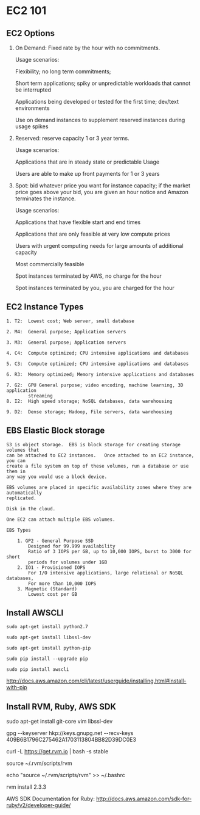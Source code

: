 # EC2 101

## EC2 Options

1. On Demand:  Fixed rate by the hour with no commitments.

    Usage scenarios:  

      Flexibility; no long term commitments;

      Short term applications; spiky or unpredictable workloads that cannot be
      interrupted

      Applications being developed or tested for the first time; dev/text
      environments

      Use on demand instances to supplement reserved instances during usage spikes




2. Reserved:  reserve capacity  1 or 3 year terms.

    Usage scenarios:

      Applications that are in steady state or predictable Usage

      Users are able to make up front payments for 1 or 3 years


3. Spot:  bid whatever price you want for instance capacity; if the market price
   goes above your bid, you are given an hour notice and Amazon terminates the
   instance.

    Usage scenarios:

      Applications that have flexible start and end times

      Applications that are only feasible at very low compute prices

      Users with urgent computing needs for large amounts of additional capacity

      Most commercially feasible

      Spot instances terminated by AWS, no charge for the hour

      Spot instances terminated by you, you are charged for the hour


## EC2 Instance Types

    1. T2:  Lowest cost; Web server, small database

    2. M4:  General purpose; Application servers

    3. M3:  General purpose; Application servers

    4. C4:  Compute optimized; CPU intensive applications and databases

    5. C3:  Compute optimized; CPU intensive applications and databases

    6. R3:  Memory optimized; Memory intensive applications and databases

    7. G2:  GPU General purpose; video encoding, machine learning, 3D application
            streaming
    8. I2:  High speed storage; NoSQL databases, data warehousing

    9. D2:  Dense storage; Hadoop, File servers, data warehousing


## EBS Elastic Block storage

    S3 is object storage.  EBS is block storage for creating storage volumes that
    can be attached to EC2 instances.   Once attached to an EC2 instance, you can
    create a file system on top of these volumes, run a database or use them in
    any way you would use a block device.   

    EBS volumes are placed in specific availability zones where they are automatically
    replicated.

    Disk in the cloud.

    One EC2 can attach multiple EBS volumes.

    EBS Types

        1. GP2 - General Purpose SSD
            Designed for 99.999 availability
            Ratio of 3 IOPS per GB, up to 10,000 IOPS, burst to 3000 for short
            periods for volumes under 1GB
        2. IO1 - Provisioned IOPS
            For I/O intensive applications, large relational or NoSQL databases,
            For more than 10,000 IOPS
        3. Magnetic (Standard)
            Lowest cost per GB


## Install AWSCLI

```sudo apt-get install python2.7```

```sudo apt-get install libssl-dev```

```sudo apt-get install python-pip```

```sudo pip install --upgrade pip```

```sudo pip install awscli```

http://docs.aws.amazon.com/cli/latest/userguide/installing.html#install-with-pip


## Install RVM, Ruby, AWS SDK

sudo apt-get install git-core vim libssl-dev

gpg --keyserver hkp://keys.gnupg.net --recv-keys 409B6B1796C275462A1703113804BB82D39DC0E3

curl -L https://get.rvm.io | bash -s stable

source ~/.rvm/scripts/rvm

echo "source ~/.rvm/scripts/rvm" >> ~/.bashrc

rvm install 2.3.3

AWS SDK Documentation for Ruby:  http://docs.aws.amazon.com/sdk-for-ruby/v2/developer-guide/

